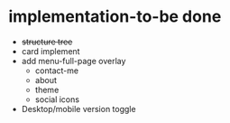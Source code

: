 # implementation-to-be done
* ~~structure tree~~
* card implement
* add menu-full-page overlay
  * contact-me
  * about
  * theme
  * social icons
* Desktop/mobile version toggle


